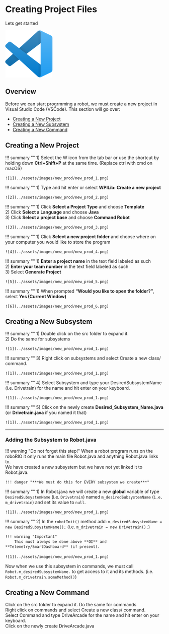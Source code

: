 # Creating Project Files

Lets get started

![VSCode](../assets/images/code.png)

## Overview

Before we can start progrmming a robot, we must create a new project in Visual Studio Code (VSCode). This section will go over:

- [Creating a New Project](#creating-a-new-project)
- [Creating a New Subsystem](#creating-a-new-subsystem)
- [Creating a New Command](#creating-a-new-command)

## Creating a New Project

!!! summary ""
	1) Select the W icon from the tab bar or use the shortcut by holding down **Ctrl+Shift+P** at the same time. (Replace ctrl with cmd on macOS)  
	
	![1](../assets/images/new_prod/new_prod_1.png)

!!! summary ""
	1) Type and hit enter or select **WPILib: Create a new project**
	
	![2](../assets/images/new_prod/new_prod_2.png)

!!! summary ""
	1) Click **Select a Project Type** and choose **Template**  
	2) Click **Select a Language** and choose **Java**  
	3) Click **Select a project base** and choose **Command Robot**  
	
	![3](../assets/images/new_prod/new_prod_3.png)

!!! summary ""
	1) Click **Select a new project folder** and choose where on your computer you would like to store the program
	
	![4](../assets/images/new_prod/new_prod_4.png)

!!! summary ""
	1) **Enter a project name** in the text field labeled as such  
	2) **Enter your team number** in the text field labeled as such  
	3) Select **Generate Project**  
	
	![5](../assets/images/new_prod/new_prod_5.png)

!!! summary ""
	1)  When prompted **“Would you like to open the folder?”**, select **Yes (Current Window)**
	
	![6](../assets/images/new_prod/new_prod_6.png)

## Creating a New Subsystem

!!! summary ""
	1) Double click on the src folder to expand it.  
	2) Do the same for subsystems
	
	![1](../assets/images/new_prod/new_prod_1.png)

!!! summary ""
	3) Right click on subsystems and select Create a new class/ command.
	
	![1](../assets/images/new_prod/new_prod_1.png)
	
!!! summary ""
	4) Select Subsystem and type your DesiredSubsystemName (i.e. Drivetrain) for the name and hit enter on your keyboard.
	
	![1](../assets/images/new_prod/new_prod_1.png)

!!! summary ""
	5) Click on the newly create **Desired_Subsystem_Name.java** (or **Drivetrain.java** if you named it that)
	
	![1](../assets/images/new_prod/new_prod_1.png)

***

### Adding the Subsystem to Robot.java

!!! warning "Do not forget this step!"
	When a robot program runs on the roboRIO it only runs the main file Robot.java and anything Robot.java links to.  
	We have created a new subsystem but we have not yet linked it to Robot.java.  

	!!! danger "***We must do this for EVERY subsystem we create***"

!!! summary ""
	1) In Robot.java we will create a new **global** variable of type `DesiredSubsystemName` (i.e. `Drivetrain`) named `m_desiredSubsystemName` (`i.e. m_drivetrain`) and set its value to `null`.  
    
	![1](../assets/images/new_prod/new_prod_1.png)

!!! summary ""
	2) In the `robotInit()` method add: `m_desiredSubsystemName = new DesiredSubsystemName();` (i.e. `m_drivetrain = new Drivetrain();`)
    
	!!! warning "Important"
    	This must always be done above **OI** and **Telemetry/SmartDashboard** (if present).

	![1](../assets/images/new_prod/new_prod_1.png)
	
Now when we use this subsystem in commands, we must call `Robot.m_desiredSubsystemName.` to get access to it and its methods. (i.e. `Robot.m_drivetrain.someMethod()`)

## Creating a New Command
<!-- TODO: Work in progress -->
Click on the src folder to expand it. Do the same for commands  
Right click on commands and select Create a new class/ command.  
Select Command and type DriveArcade for the name and hit enter on your keyboard.  
Click on the newly create DriveArcade.java  
